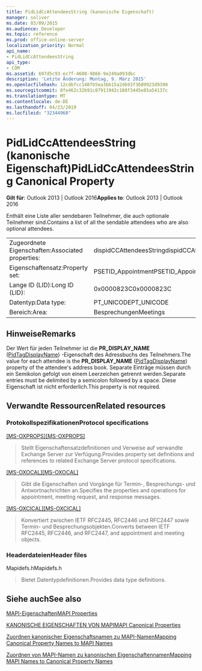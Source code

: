 ```yaml
---
title: PidLidCcAttendeesString (kanonische Eigenschaft)
manager: soliver
ms.date: 03/09/2015
ms.audience: Developer
ms.topic: reference
ms.prod: office-online-server
localization_priority: Normal
api_name:
- PidLidCcAttendeesString
api_type:
- COM
ms.assetid: 697d5c93-ec7f-4608-9866-9e249a093dbc
description: 'Letzte Änderung: Montag, 9. März 2015'
ms.openlocfilehash: 12cdbfcc140fb5ea3bb15a2db93f3689923d9390
ms.sourcegitcommit: 8fe462c32b91c87911942c188f3445e85a54137c
ms.translationtype: MT
ms.contentlocale: de-DE
ms.lasthandoff: 04/23/2019
ms.locfileid: "32344968"
---
```

# <a name="pidlidccattendeesstring-canonical-property"></a><span data-ttu-id="e77c6-103">PidLidCcAttendeesString (kanonische Eigenschaft)</span><span class="sxs-lookup"><span data-stu-id="e77c6-103">PidLidCcAttendeesString Canonical Property</span></span>

  
  
<span data-ttu-id="e77c6-104">**Gilt für**: Outlook 2013 | Outlook 2016</span><span class="sxs-lookup"><span data-stu-id="e77c6-104">**Applies to**: Outlook 2013 | Outlook 2016</span></span> 
  
<span data-ttu-id="e77c6-105">Enthält eine Liste aller sendebaren Teilnehmer, die auch optionale Teilnehmer sind.</span><span class="sxs-lookup"><span data-stu-id="e77c6-105">Contains a list of all the sendable attendees who are also optional attendees.</span></span>
  
|||
|:-----|:-----|
|<span data-ttu-id="e77c6-106">Zugeordnete Eigenschaften:</span><span class="sxs-lookup"><span data-stu-id="e77c6-106">Associated properties:</span></span>  <br/> |<span data-ttu-id="e77c6-107">dispidCCAttendeesString</span><span class="sxs-lookup"><span data-stu-id="e77c6-107">dispidCCAttendeesString</span></span>  <br/> |
|<span data-ttu-id="e77c6-108">Eigenschaftensatz:</span><span class="sxs-lookup"><span data-stu-id="e77c6-108">Property set:</span></span>  <br/> |<span data-ttu-id="e77c6-109">PSETID_Appointment</span><span class="sxs-lookup"><span data-stu-id="e77c6-109">PSETID_Appointment</span></span>  <br/> |
|<span data-ttu-id="e77c6-110">Lange ID (LID):</span><span class="sxs-lookup"><span data-stu-id="e77c6-110">Long ID (LID):</span></span>  <br/> |<span data-ttu-id="e77c6-111">0x0000823C</span><span class="sxs-lookup"><span data-stu-id="e77c6-111">0x0000823C</span></span>  <br/> |
|<span data-ttu-id="e77c6-112">Datentyp:</span><span class="sxs-lookup"><span data-stu-id="e77c6-112">Data type:</span></span>  <br/> |<span data-ttu-id="e77c6-113">PT_UNICODE</span><span class="sxs-lookup"><span data-stu-id="e77c6-113">PT_UNICODE</span></span>  <br/> |
|<span data-ttu-id="e77c6-114">Bereich:</span><span class="sxs-lookup"><span data-stu-id="e77c6-114">Area:</span></span>  <br/> |<span data-ttu-id="e77c6-115">Besprechungen</span><span class="sxs-lookup"><span data-stu-id="e77c6-115">Meetings</span></span>  <br/> |
   
## <a name="remarks"></a><span data-ttu-id="e77c6-116">Hinweise</span><span class="sxs-lookup"><span data-stu-id="e77c6-116">Remarks</span></span>

<span data-ttu-id="e77c6-117">Der Wert für jeden Teilnehmer ist die **PR_DISPLAY_NAME** ([PidTagDisplayName](pidtagdisplayname-canonical-property.md)) -Eigenschaft des Adressbuchs des Teilnehmers.</span><span class="sxs-lookup"><span data-stu-id="e77c6-117">The value for each attendee is the **PR_DISPLAY_NAME** ([PidTagDisplayName](pidtagdisplayname-canonical-property.md)) property of the attendee's address book.</span></span> <span data-ttu-id="e77c6-118">Separate Einträge müssen durch ein Semikolon gefolgt von einem Leerzeichen getrennt werden.</span><span class="sxs-lookup"><span data-stu-id="e77c6-118">Separate entries must be delimited by a semicolon followed by a space.</span></span> <span data-ttu-id="e77c6-119">Diese Eigenschaft ist nicht erforderlich.</span><span class="sxs-lookup"><span data-stu-id="e77c6-119">This property is not required.</span></span>
  
## <a name="related-resources"></a><span data-ttu-id="e77c6-120">Verwandte Ressourcen</span><span class="sxs-lookup"><span data-stu-id="e77c6-120">Related resources</span></span>

### <a name="protocol-specifications"></a><span data-ttu-id="e77c6-121">Protokollspezifikationen</span><span class="sxs-lookup"><span data-stu-id="e77c6-121">Protocol specifications</span></span>

<span data-ttu-id="e77c6-122">[[MS-OXPROPS]](https://msdn.microsoft.com/library/f6ab1613-aefe-447d-a49c-18217230b148%28Office.15%29.aspx)</span><span class="sxs-lookup"><span data-stu-id="e77c6-122">[[MS-OXPROPS]](https://msdn.microsoft.com/library/f6ab1613-aefe-447d-a49c-18217230b148%28Office.15%29.aspx)</span></span>
  
> <span data-ttu-id="e77c6-123">Stellt Eigenschaftensatzdefinitionen und Verweise auf verwandte Exchange Server zur Verfügung.</span><span class="sxs-lookup"><span data-stu-id="e77c6-123">Provides property set definitions and references to related Exchange Server protocol specifications.</span></span>
    
<span data-ttu-id="e77c6-124">[[MS-OXOCAL]](https://msdn.microsoft.com/library/09861fde-c8e4-4028-9346-e7c214cfdba1%28Office.15%29.aspx)</span><span class="sxs-lookup"><span data-stu-id="e77c6-124">[[MS-OXOCAL]](https://msdn.microsoft.com/library/09861fde-c8e4-4028-9346-e7c214cfdba1%28Office.15%29.aspx)</span></span>
  
> <span data-ttu-id="e77c6-125">Gibt die Eigenschaften und Vorgänge für Termin-, Besprechungs- und Antwortnachrichten an.</span><span class="sxs-lookup"><span data-stu-id="e77c6-125">Specifies the properties and operations for appointment, meeting request, and response messages.</span></span>
    
<span data-ttu-id="e77c6-126">[[MS-OXCICAL]](https://msdn.microsoft.com/library/a685a040-5b69-4c84-b084-795113fb4012%28Office.15%29.aspx)</span><span class="sxs-lookup"><span data-stu-id="e77c6-126">[[MS-OXCICAL]](https://msdn.microsoft.com/library/a685a040-5b69-4c84-b084-795113fb4012%28Office.15%29.aspx)</span></span>
  
> <span data-ttu-id="e77c6-127">Konvertiert zwischen IETF RFC2445, RFC2446 und RFC2447 sowie Termin- und Besprechungsobjekten.</span><span class="sxs-lookup"><span data-stu-id="e77c6-127">Converts between IETF RFC2445, RFC2446, and RFC2447, and appointment and meeting objects.</span></span>
    
### <a name="header-files"></a><span data-ttu-id="e77c6-128">Headerdateien</span><span class="sxs-lookup"><span data-stu-id="e77c6-128">Header files</span></span>

<span data-ttu-id="e77c6-129">Mapidefs.h</span><span class="sxs-lookup"><span data-stu-id="e77c6-129">Mapidefs.h</span></span>
  
> <span data-ttu-id="e77c6-130">Bietet Datentypdefinitionen.</span><span class="sxs-lookup"><span data-stu-id="e77c6-130">Provides data type definitions.</span></span>
    
## <a name="see-also"></a><span data-ttu-id="e77c6-131">Siehe auch</span><span class="sxs-lookup"><span data-stu-id="e77c6-131">See also</span></span>



[<span data-ttu-id="e77c6-132">MAPI-Eigenschaften</span><span class="sxs-lookup"><span data-stu-id="e77c6-132">MAPI Properties</span></span>](mapi-properties.md)
  
[<span data-ttu-id="e77c6-133">KANONISCHE EIGENSCHAFTEN VON MAPI</span><span class="sxs-lookup"><span data-stu-id="e77c6-133">MAPI Canonical Properties</span></span>](mapi-canonical-properties.md)
  
[<span data-ttu-id="e77c6-134">Zuordnen kanonischer Eigenschaftsnamen zu MAPI-Namen</span><span class="sxs-lookup"><span data-stu-id="e77c6-134">Mapping Canonical Property Names to MAPI Names</span></span>](mapping-canonical-property-names-to-mapi-names.md)
  
[<span data-ttu-id="e77c6-135">Zuordnen von MAPI-Namen zu kanonischen Eigenschaftennamen</span><span class="sxs-lookup"><span data-stu-id="e77c6-135">Mapping MAPI Names to Canonical Property Names</span></span>](mapping-mapi-names-to-canonical-property-names.md)


